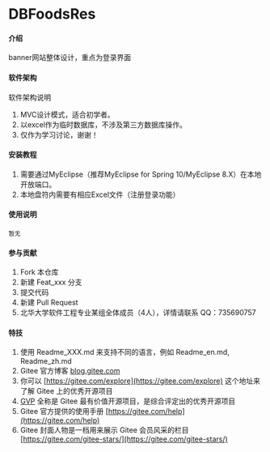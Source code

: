 # DBFoodsRes

#### 介绍
banner网站整体设计，重点为登录界面

#### 软件架构
软件架构说明
1.  MVC设计模式，适合初学者。
2.  以excel作为临时数据库，不涉及第三方数据库操作。
3.  仅作为学习讨论，谢谢！


#### 安装教程

1.  需要通过MyEclipse（推荐MyEclipse for Spring 10/MyEclipse 8.X）在本地开放端口。
2.  本地盘符内需要有相应Excel文件（注册登录功能）

#### 使用说明

    暂无

#### 参与贡献

1.  Fork 本仓库
2.  新建 Feat_xxx 分支
3.  提交代码
4.  新建 Pull Request
3.  北华大学软件工程专业某组全体成员（4人），详情请联系 QQ：735690757

#### 特技

1.  使用 Readme\_XXX.md 来支持不同的语言，例如 Readme\_en.md, Readme\_zh.md
2.  Gitee 官方博客 [blog.gitee.com](https://blog.gitee.com)
3.  你可以 [https://gitee.com/explore](https://gitee.com/explore) 这个地址来了解 Gitee 上的优秀开源项目
4.  [GVP](https://gitee.com/gvp) 全称是 Gitee 最有价值开源项目，是综合评定出的优秀开源项目
5.  Gitee 官方提供的使用手册 [https://gitee.com/help](https://gitee.com/help)
6.  Gitee 封面人物是一档用来展示 Gitee 会员风采的栏目 [https://gitee.com/gitee-stars/](https://gitee.com/gitee-stars/)
